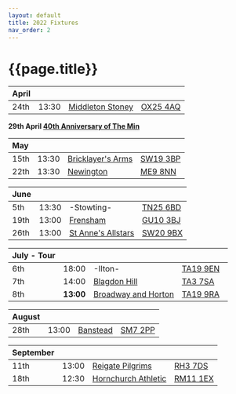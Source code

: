 ```yaml
---
layout: default
title: 2022 Fixtures
nav_order: 2
---
```


# {{page.title}}

| April |  |  |  |
|:---|:---|:---|:---|
| 24th | 13:30 | [Middleton Stoney](middleton-stoney) | [OX25 4AQ](https://goo.gl/maps/VPaRvUceyyN7zqbF9) |  |

**29th April [40th Anniversary of The Min](../1982/clifton-hill-house)**

| May |  |  |  |
|:---|:---|:---|:---|
| 15th | 13:30 | [Bricklayer's Arms](bricklayers-arms) | [SW19 3BP](https://goo.gl/maps/PMzZkRR9hcDF5ZGHA) | 🥪 |
| 22th | 13:30 | [Newington](newington) | [ME9 8NN](https://goo.gl/maps/isDA8kEwT8EKzaEw8) | 🥪 |

| June |  |  |  |
|:---|:---|:---|:---|
| 5th | 13:30 | -Stowting- | [TN25 6BD](https://goo.gl/maps/5KNmaMe6Wb42) |  |
| 19th | 13:00 | [Frensham](frensham) | [GU10 3BJ](https://goo.gl/maps/4gohPpn1stdT6fnY7) | 🥪 |
| 26th | 13:00 | [St Anne's Allstars](st-annes-allstars) | [SW20 9BX](https://goo.gl/maps/USvKiA2V8LZvJsje6) | 🥪 |


| July - Tour |  |  |  |
|:---|:---|:---|:---|
| 6th | 18:00 | -Ilton- | [TA19 9EN](https://goo.gl/maps/ic4ipRMjEteck7KE9)  |
| 7th | 14:00 | [Blagdon Hill](blagdon-hill) | [TA3 7SA](https://goo.gl/maps/H6iLZLNcja12) |  |
| 8th | **13:00** | [Broadway and Horton](broadway-and-horton) | [TA19 9RA](https://goo.gl/maps/hVamJL8if6v) | 🥪 |

| August |  |  |  |
|:---|:---|:---|:---|
| 28th | 13:00 | [Banstead](banstead) | [SM7 2PP](https://goo.gl/maps/nv7dov2xsYvUnRay5) |  |

| September |  |  |  |
|:---|:---|:---|:---|
| 11th | 13:00 | [Reigate Pilgrims](reigate-pilgrims) | [RH3 7DS](https://goo.gl/maps/APtKSjuaQ5v) |  |
| 18th | 12:30 | [Hornchurch Athletic](hornchurch-athletic) | [RM11 1EX](https://goo.gl/maps/qELJ495rTjR5qBbm8) |  |
